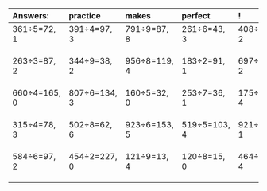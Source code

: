 | Answers: | practice | makes | perfect | ! |
| :--- | :--- | :--- | :--- | :--- |
| 361÷5=72, 1 | 391÷4=97, 3 | 791÷9=87, 8 | 261÷6=43, 3 | 408÷7=58, 2 | 
|   |   |   |   |   | 
|   |   |   |   |   | 
|   |   |   |   |   | 
| 263÷3=87, 2 | 344÷9=38, 2 | 956÷8=119, 4 | 183÷2=91, 1 | 697÷5=139, 2 | 
|   |   |   |   |   | 
|   |   |   |   |   | 
|   |   |   |   |   | 
| 660÷4=165, 0 | 807÷6=134, 3 | 160÷5=32, 0 | 253÷7=36, 1 | 175÷9=19, 4 | 
|   |   |   |   |   | 
|   |   |   |   |   | 
|   |   |   |   |   | 
| 315÷4=78, 3 | 502÷8=62, 6 | 923÷6=153, 5 | 519÷5=103, 4 | 921÷8=115, 1 | 
|   |   |   |   |   | 
|   |   |   |   |   | 
|   |   |   |   |   | 
| 584÷6=97, 2 | 454÷2=227, 0 | 121÷9=13, 4 | 120÷8=15, 0 | 464÷5=92, 4 | 
|   |   |   |   |   | 
|   |   |   |   |   | 
|   |   |   |   |   | 
